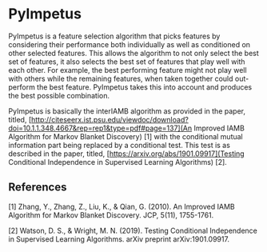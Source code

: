 # PyImpetus
PyImpetus is a feature selection algorithm that picks features by considering their performance both individually as well as conditioned on other selected features. This allows the algorithm to not only select the best set of features, it also selects the best set of features that play well with each other. For example, the best performing feature might not play well with others while the remaining features, when taken together could out-perform the best feature. PyImpetus takes this into account and produces the best possible combination.

PyImpetus is basically the interIAMB algorithm as provided in the paper, titled, [http://citeseerx.ist.psu.edu/viewdoc/download?doi=10.1.1.348.4667&rep=rep1&type=pdf#page=137](An Improved IAMB Algorithm for Markov Blanket Discovery) [1] with the conditional mutual information part being replaced by a conditional test. This test is as described in the paper, titled, [https://arxiv.org/abs/1901.09917](Testing Conditional Independence in Supervised Learning Algorithms) [2].

## References
<a id="1">[1]</a> 
Zhang, Y., Zhang, Z., Liu, K., & Qian, G. (2010).
An Improved IAMB Algorithm for Markov Blanket Discovery.
JCP, 5(11), 1755-1761.

<a id="2">[2]</a>
Watson, D. S., & Wright, M. N. (2019).
Testing Conditional Independence in Supervised Learning Algorithms.
arXiv preprint arXiv:1901.09917.
